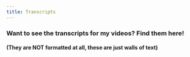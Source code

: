 ```yaml
---
title: Transcripts
---
```


### Want to see the transcripts for my videos? Find them here!

#### (They are NOT formatted at all, these are just walls of text)